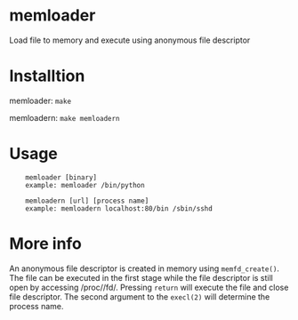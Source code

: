 # memloader
Load file to memory and execute using anonymous file descriptor

# Installtion
memloader: 
```make``` 

memloadern:
```make memloadern```

# Usage
``` 
    memloader [binary] 
    example: memloader /bin/python
```
    
``` 
    memloadern [url] [process name]
    example: memloadern localhost:80/bin /sbin/sshd
```

# More info
An anonymous file descriptor is created in memory using `memfd_create()`. The file can be executed in the first stage while the file descriptor is still open by accessing /proc/<PID>/fd/<FD>. Pressing `return` will execute the file and close file descriptor. The second argument to the `execl(2)` will determine the process name. 
